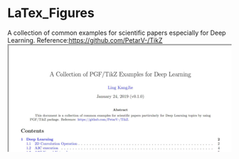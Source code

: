 # LaTex_Figures
A collection of common examples for scientific papers especially for Deep Learning. Reference:https://github.com/PetarV-/TikZ
![Cover](./images/cover.jpg)
